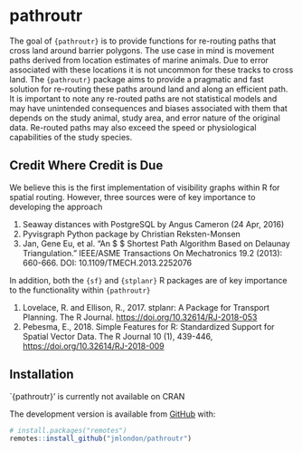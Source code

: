 
<!-- README.md is generated from README.Rmd. Please edit that file -->

# pathroutr

<!-- badges: start -->
<!-- badges: end -->

The goal of `{pathroutr}` is to provide functions for re-routing paths
that cross land around barrier polygons. The use case in mind is
movement paths derived from location estimates of marine animals. Due to
error associated with these locations it is not uncommon for these
tracks to cross land. The `{pathroutr}` package aims to provide a
pragmatic and fast solution for re-routing these paths around land and
along an efficient path. It is important to note any re-routed paths are
not statistical models and may have unintended consequences and biases
associated with them that depends on the study animal, study area, and
error nature of the original data. Re-routed paths may also exceed the
speed or physiological capabilities of the study species.

## Credit Where Credit is Due

We believe this is the first implementation of visibility graphs within
R for spatial routing. However, three sources were of key importance to
developing the approach

1.  Seaway distances with PostgreSQL by Angus Cameron (24 Apr, 2016)
2.  Pyvisgraph Python package by Christian Reksten-Monsen
3.  Jan, Gene Eu, et al. “An $ $ Shortest Path Algorithm Based on
    Delaunay Triangulation.” IEEE/ASME Transactions On Mechatronics 19.2
    (2013): 660-666. DOI: 10.1109/TMECH.2013.2252076

In addition, both the `{sf}` and `{stplanr}` R packages are of key
importance to the functionality within `{pathroutr}`

1.  Lovelace, R. and Ellison, R., 2017. stplanr: A Package for Transport
    Planning. The R Journal. <https://doi.org/10.32614/RJ-2018-053>
2.  Pebesma, E., 2018. Simple Features for R: Standardized Support for
    Spatial Vector Data. The R Journal 10 (1), 439-446,
    <https://doi.org/10.32614/RJ-2018-009>

## Installation

\`{pathroutr}’ is currently not available on CRAN

The development version is available from
[GitHub](https://github.com/jmlondon/pathroutr) with:

``` r
# install.packages("remotes")
remotes::install_github("jmlondon/pathroutr")
```
